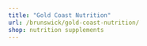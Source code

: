 ```yaml
---
title: "Gold Coast Nutrition"
url: /brunswick/gold-coast-nutrition/
shop: nutrition supplements
---
```

